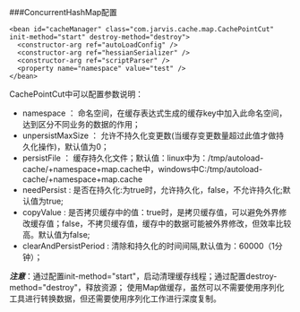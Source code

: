 ###ConcurrentHashMap配置

    <bean id="cacheManager" class="com.jarvis.cache.map.CachePointCut" init-method="start" destroy-method="destroy">
      <constructor-arg ref="autoLoadConfig" />
      <constructor-arg ref="hessianSerializer" />
      <constructor-arg ref="scriptParser" />
      <property name="namespace" value="test" />
    </bean>

CachePointCut中可以配置参数说明：

* namespace ： 命名空间，在缓存表达式生成的缓存key中加入此命名空间，达到区分不同业务的数据的作用；
* unpersistMaxSize ： 允许不持久化变更数(当缓存变更数量超过此值才做持久化操作)，默认值为0；
* persistFile ： 缓存持久化文件；默认值：linux中为：/tmp/autoload-cache/+namespace+map.cache中，windows中C:/tmp/autoload-cache/+namespace+map.cache
* needPersist : 是否在持久化:为true时，允许持久化，false，不允许持久化;默认值为true;
* copyValue : 是否拷贝缓存中的值：true时，是拷贝缓存值，可以避免外界修改缓存值；false，不拷贝缓存值，缓存中的数据可能被外界修改，但效率比较高。默认值为false;
* clearAndPersistPeriod : 清除和持久化的时间间隔,默认值为：60000（1分钟）；


***注意***：通过配置init-method="start"，启动清理缓存线程；通过配置destroy-method="destroy"，释放资源；
使用Map做缓存，虽然可以不需要使用序列化工具进行转换数据，但还需要使用序列化工作进行深度复制。